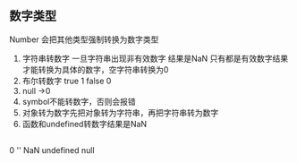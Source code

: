 ## 数字类型
Number 会把其他类型强制转换为数字类型 
1. 字符串转数字 一旦字符串出现非有效数字 结果是NaN 只有都是有效数字结果才能转换为具体的数字，空字符串转换为0 
2. 布尔转数字  true 1  false  0
3. null ->0
4. symbol不能转数字，否则会报错
5. 对象转为数字先把对象转为字符串，再把字符串转为数字
6. 函数和undefined转数字结果是NaN 
## 
0
''
NaN
undefined
null
